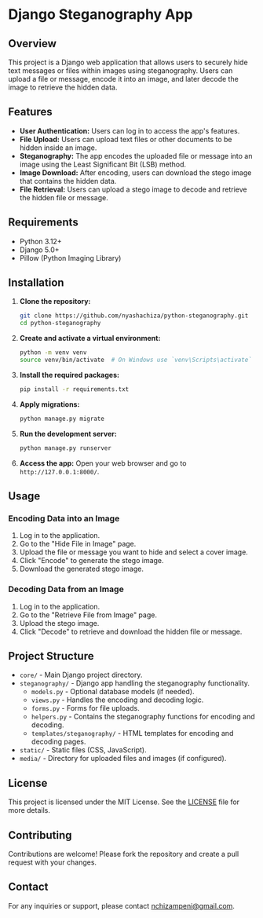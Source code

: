 # Django Steganography App

## Overview

This project is a Django web application that allows users to securely hide text messages or files within images using steganography. Users can upload a file or message, encode it into an image, and later decode the image to retrieve the hidden data.

## Features

- **User Authentication:** Users can log in to access the app's features.
- **File Upload:** Users can upload text files or other documents to be hidden inside an image.
- **Steganography:** The app encodes the uploaded file or message into an image using the Least Significant Bit (LSB) method.
- **Image Download:** After encoding, users can download the stego image that contains the hidden data.
- **File Retrieval:** Users can upload a stego image to decode and retrieve the hidden file or message.

## Requirements

- Python 3.12+
- Django 5.0+
- Pillow (Python Imaging Library)

## Installation

1. **Clone the repository:**
   ```bash
   git clone https://github.com/nyashachiza/python-steganography.git
   cd python-steganography
   ```

2. **Create and activate a virtual environment:**
   ```bash
   python -m venv venv
   source venv/bin/activate  # On Windows use `venv\Scripts\activate`
   ```

3. **Install the required packages:**
   ```bash
   pip install -r requirements.txt
   ```

4. **Apply migrations:**
   ```bash
   python manage.py migrate
   ```

5. **Run the development server:**
   ```bash
   python manage.py runserver
   ```

6. **Access the app:**
   Open your web browser and go to `http://127.0.0.1:8000/`.

## Usage

### Encoding Data into an Image

1. Log in to the application.
2. Go to the "Hide File in Image" page.
3. Upload the file or message you want to hide and select a cover image.
4. Click "Encode" to generate the stego image.
5. Download the generated stego image.

### Decoding Data from an Image

1. Log in to the application.
2. Go to the "Retrieve File from Image" page.
3. Upload the stego image.
4. Click "Decode" to retrieve and download the hidden file or message.

## Project Structure

- `core/` - Main Django project directory.
- `steganography/` - Django app handling the steganography functionality.
  - `models.py` - Optional database models (if needed).
  - `views.py` - Handles the encoding and decoding logic.
  - `forms.py` - Forms for file uploads.
  - `helpers.py` - Contains the steganography functions for encoding and decoding.
  - `templates/steganography/` - HTML templates for encoding and decoding pages.
- `static/` - Static files (CSS, JavaScript).
- `media/` - Directory for uploaded files and images (if configured).

## License

This project is licensed under the MIT License. See the [LICENSE](LICENSE) file for more details.

## Contributing

Contributions are welcome! Please fork the repository and create a pull request with your changes.

## Contact

For any inquiries or support, please contact [nchizampeni@gmail.com](mailto:nchizampeni@gmail.com).
```

